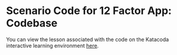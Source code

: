 # Scenario Code for 12 Factor App: Codebase

You can view the lesson associated with the code on the Katacoda interactive learning environment [here](https://www.katacoda.com/innosoft/scenarios/12factor-001).
